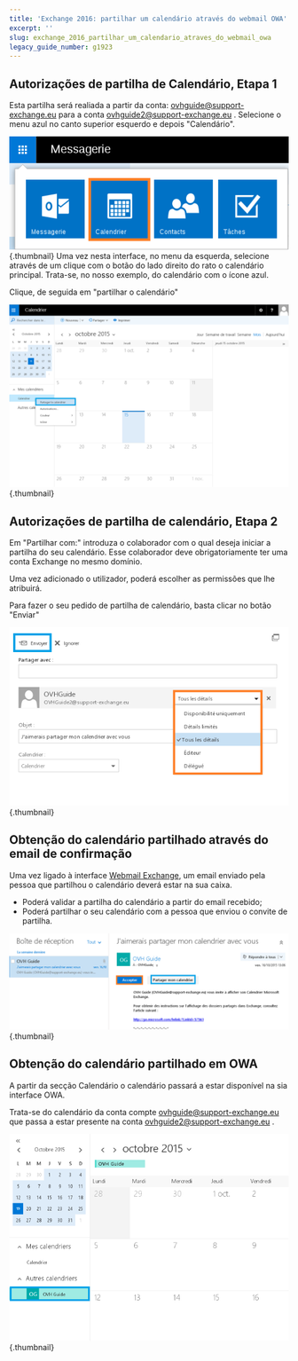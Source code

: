 ```yaml
---
title: 'Exchange 2016: partilhar um calendário através do webmail OWA'
excerpt: ''
slug: exchange_2016_partilhar_um_calendario_atraves_do_webmail_owa
legacy_guide_number: g1923
---
```



## Autorizações de partilha de Calendário, Etapa 1
Esta partilha será realiada a partir da conta: <ovhguide@support-exchange.eu> para a conta <ovhguide2@support-exchange.eu> .
Selecione o menu azul no canto superior esquerdo e depois "Calendário".

![](images/img_2950.jpg){.thumbnail}
Uma vez nesta interface, no menu da esquerda, selecione através de um clique com o botão do lado direito do rato o calendário principal.
Trata-se, no nosso exemplo, do calendário com o ícone azul.

Clique, de seguida em "partilhar o calendário"

![](images/img_2951.jpg){.thumbnail}


## Autorizações de partilha de calendário, Etapa 2
Em "Partilhar com:" introduza o colaborador com o qual deseja iniciar a partilha do seu calendário. Esse colaborador deve obrigatoriamente ter uma conta Exchange no mesmo domínio.

Uma vez adicionado o utilizador, poderá escolher as permissões que lhe atribuirá.

Para fazer o seu pedido de partilha de calendário, basta clicar no botão "Enviar"

![](images/img_2966.jpg){.thumbnail}


## Obtenção do calendário partilhado através do email de confirmação
Uma vez ligado à interface [Webmail Exchange](https://ex.mail.ovh.net/owa), um email enviado pela pessoa que partilhou o calendário deverá estar na sua caixa.


- Poderá validar a partilha do calendário a partir do email recebido;
- Poderá partilhar o seu calendário com a pessoa que enviou o convite de partilha.



![](images/img_2973.jpg){.thumbnail}


## Obtenção do calendário partilhado em OWA
A partir da secção Calendário o calendário passará a estar disponível na sia interface OWA.

Trata-se do calendário da conta compte <ovhguide@support-exchange.eu> que passa a estar presente na conta <ovhguide2@support-exchange.eu> .

![](images/img_2974.jpg){.thumbnail}

